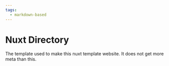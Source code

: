 ```yaml
---
tags:
  - markdown-based
---
```


# Nuxt Directory

The template used to make this nuxt template website. It does not get more meta than this.